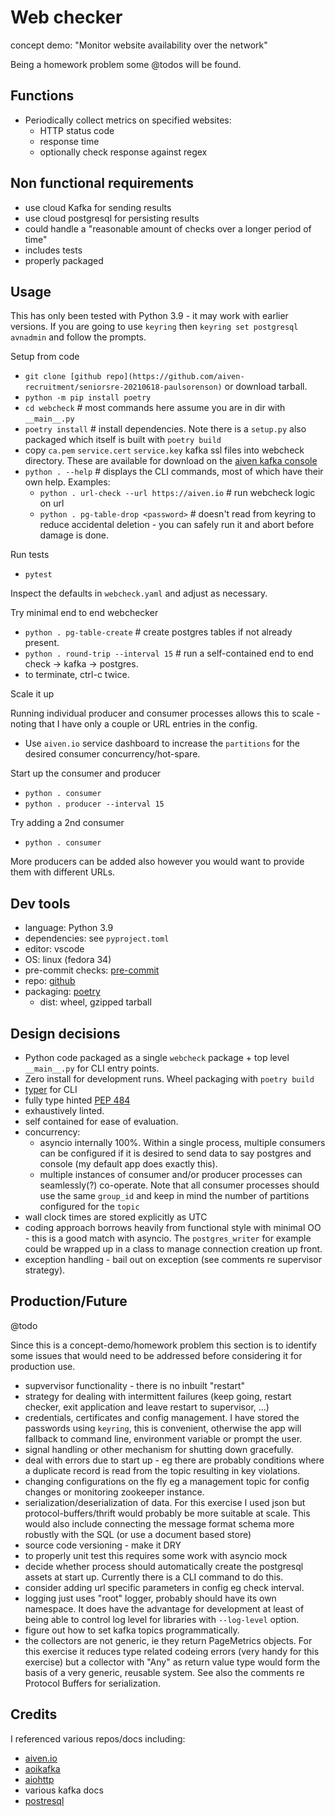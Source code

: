 # Web checker

concept demo: "Monitor website availability over the network"

Being a homework problem some @todos will be found.

## Functions

- Periodically collect metrics on specified websites:
  - HTTP status code
  - response time
  - optionally check response against regex

## Non functional requirements

- use cloud Kafka for sending results
- use cloud postgresql for persisting results
- could handle a "reasonable amount of checks over a longer period of time"
- includes tests
- properly packaged

## Usage

This has only been tested with Python 3.9 - it may work with earlier versions. If you are going to use `keyring` then `keyring set postgresql avnadmin` and follow the prompts.

Setup from code

- `git clone [github repo](https://github.com/aiven-recruitment/seniorsre-20210618-paulsorenson)` or download tarball.
- `python -m pip install poetry`
- `cd webcheck` # most commands here assume you are in dir with `__main__.py`
- `poetry install` # install dependencies. Note there is a `setup.py` also packaged which itself is built with `poetry build`
- copy `ca.pem` `service.cert` `service.key` kafka ssl files into webcheck directory. These are available for download on the [aiven kafka console](https://console.aiven.io/project/metrak-749b/services/kafka-1c4efd3)
- `python . --help` # displays the CLI commands, most of which have their own help. Examples:
  - `python . url-check --url https://aiven.io`  # run webcheck logic on url
  - `python . pg-table-drop <password>`  # doesn't read from keyring to reduce accidental deletion - you can safely run it and abort before damage is done.

Run tests

- `pytest`

Inspect the defaults in `webcheck.yaml` and adjust as necessary.

Try minimal end to end webchecker

- `python . pg-table-create`  # create postgres tables if not already present.
- `python . round-trip --interval 15`  # run a self-contained end to end check -> kafka -> postgres.
- to terminate, ctrl-c twice.

Scale it up

Running individual producer and consumer processes allows this to scale - noting that I have only a couple or URL entries in the config.

- Use `aiven.io` service dashboard to increase the `partitions` for the desired consumer concurrency/hot-spare.

Start up the consumer and producer

- `python . consumer`
- `python . producer --interval 15`

Try adding a 2nd consumer

- `python . consumer`

More producers can be added also however you would want to provide them with different URLs.


## Dev tools

- language: Python 3.9
- dependencies: see `pyproject.toml`
- editor: vscode
- OS: linux (fedora 34)
- pre-commit checks: [pre-commit](https://pre-commit.com/)
- repo: [github](github.com)
- packaging: [poetry](https://python-poetry.org/)
  - dist: wheel, gzipped tarball

## Design decisions

- Python code packaged as a single `webcheck` package + top level `__main__.py` for CLI entry points.
- Zero install for development runs. Wheel packaging with `poetry build`
- [typer](https://github.com/tiangolo/typer) for CLI
- fully type hinted [PEP 484](https://www.python.org/dev/peps/pep-0484/)
- exhaustively linted.
- self contained for ease of evaluation.
- concurrency:
  - asyncio internally 100%. Within a single process, multiple consumers can be configured if it is desired to send data to say postgres and console (my default app does exactly this).
  - multiple instances of consumer and/or producer processes can seamlessly(?) co-operate. Note that all consumer processes should use the same `group_id` and keep in mind the number of partitions configured for the `topic`
- wall clock times are stored explicitly as UTC
- coding approach borrows heavily from functional style with minimal OO - this is a good match with asyncio. The `postgres_writer` for example could be wrapped up in a class to manage connection creation up front.
- exception handling - bail out on exception (see comments re supervisor strategy).

## Production/Future

@todo

Since this is a concept-demo/homework problem this section is to identify some issues that would need to be addressed before considering it for production use.

- supvervisor functionality - there is no inbuilt "restart"
- strategy for dealing with intermittent failures (keep going, restart checker, exit application and leave restart to supervisor, ...)
- credentials, certificates and config management. I have stored the passwords using `keyring`, this is convenient, otherwise the app will fallback to command line, environment variable or prompt the user.
- signal handling or other mechanism for shutting down gracefully.
- deal with errors due to start up - eg there are probably conditions where a duplicate record is read from the topic resulting in key violations.
- changing configurations on the fly eg a management topic for config changes or monitoring zookeeper instance.
- serialization/deserialization of data. For this exercise I used json but protocol-buffers/thrift would probably be more suitable at scale. This would also include connecting the message format schema more robustly with the SQL (or use a document based store)
- source code versioning - make it DRY
- to properly unit test this requires some work with asyncio mock
- decide whether process should automatically create the postgresql assets at start up. Currently there is a CLI command to do this.
- consider adding url specific parameters in config eg check interval.
- logging just uses "root" logger, probably should have its own namespace. It does have the advantage for development at least of being able to control log level for libraries with `--log-level` option.
- figure out how to set kafka topics programmatically.
- the collectors are not generic, ie they return PageMetrics objects. For this exercise it reduces type related codeing errors (very handy for this exercise) but a collector with "Any" as return value type would form the basis of a very generic, reusable system. See also the comments re Protocol Buffers for serialization.

## Credits

I referenced various repos/docs including:

- [aiven.io](https://aiven.io)
- [aoikafka](https://aiokafka.readthedocs.io/en/stable/)
- [aiohttp](https://docs.aiohttp.org/en/stable/)
- various kafka docs
- [postresql](https://www.postgresql.org/)
